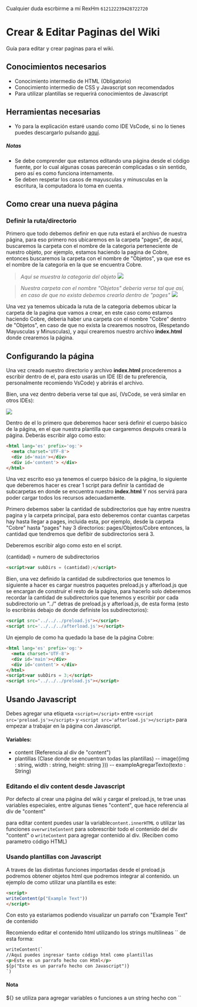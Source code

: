 Cualquier duda escrbirme a mí RexHm `612122239428722720`

# Crear & Editar Paginas del Wiki
Guía para editar y crear paginas para el wiki.

## Conocimientos necesarios
- Conocimiento intermedio de HTML (Obligatorio)
- Conocimiento intermedio de CSS y Javascript son recomendados
- Para utilizar plantillas se requerirá conocimientos de Javascript

## Herramientas necesarias
- Yo para la explicación estaré usando como IDE VsCode, si no lo tienes puedes descargarlo pulsando [aquí](https://code.visualstudio.com/download).

##### Notas
- Se debe comprender que estamos editando una página desde el código fuente, por lo cual algunas cosas parecerán complicadas o sin sentido, pero así es como funciona internamente.
- Se deben respetar los casos de mayusculas y minusculas en la escritura, la computadora lo toma en cuenta.

## Como crear una nueva página

### Definir la ruta/directorio

Primero que todo debemos definir en que ruta estará el archivo de nuestra página, para eso primero nos ubicaremos en la carpeta "pages", de aquí, buscaremos la carpeta con el nombre de la categoria perteneciente de nuestro objeto, por ejemplo, estamos haciendo la pagina de Cobre, entonces buscaremos la carpeta con el nombre de "Objetos", ya que ese es el nombre de la categoria en la que se encuentra Cobre.

> *Aquí se muestra la categoria del objeto*
![](https://cdn.discordapp.com/attachments/864933503682215936/889915967654723614/unknown.png)

> *Nuestra carpeta con el nombre "Objetos" deberia verse tal que así, en caso de que no exista debemos crearla dentro de "pages"*
![](https://cdn.discordapp.com/attachments/864933503682215936/889916309301772428/unknown.png)

Una vez ya tenemos ubicada la ruta de la categoria debemos ubicar la carpeta de la pagina que vamos a crear, en este caso como estamos haciendo Cobre, deberia haber una carpeta con el nombre "Cobre" dentro de "Objetos", en caso de que no exista la crearemos nosotros, (Respetando Mayusculas y Minusculas), y aquí crearemos nuestro archivo **index.html** donde crearemos la página.

## Configurando la página
Una vez creado nuestro directorio y archivo **index.html** procederemos a escribir dentro de el, para esto usarás un IDE (El de tu preferencia, personalmente recomiendo VsCode) y abrirás el archivo.

Bien, una vez dentro deberia verse tal que así, (VsCode, se verá similar en otros IDEs):

![](https://cdn.discordapp.com/attachments/864933503682215936/889918512284438538/unknown.png)

Dentro de el lo primero que deberemos hacer será definir el cuerpo básico de la página, en el que nuestra plantilla que cargaremos después creará la página.
Deberás escribir algo como esto:
```html
<html lang='es' prefix='og:'>
  <meta charset='UTF-8'>
  <div id='main'></div>
  <div id='content'> </div>
</html>
```

Una vez escrito eso ya tenemos el cuerpo básico de la página, lo siguiente que deberemos hacer es crear 1 script para definir la cantidad de subcarpetas en donde se encuentra nuestro **index.html** Y nos servirá para poder cargar todos los recursos adecuadamente.

Primero debemos saber la cantidad de subdirectorios que hay entre nuestra pagina y la carpeta principal, para esto deberemos contar cuantas carpetas hay hasta llegar a pages, incluida esta, por ejemplo, desde la carpeta "Cobre" hasta "pages" hay 3 directorios: pages/Objetos/Cobre
entonces, la cantidad que tendremos que defibir de subdirectorios será 3.

Deberemos escribir algo como esto en el script.

(cantidad) = numero de subdirectorios
```html
<script>var subDirs = (cantidad);</script>
```

Bien, una vez definido la cantidad de subdirectorios que tenemos lo siguiente a hacer es cargar nuestros paquetes preload.js y afterload.js que se encargan de construir el resto de la página, para hacerlo solo deberemos recordar la cantidad de subdirectorios que tenemos y escribir por cada subdirectorio un "../" detras de preload.js y afterload.js, de esta forma (esto lo escribirás debajo de donde definiste los subdirectorios):

```html
<script src="../../../preload.js"></script>
<script src='../../../afterload.js'></script>
```

Un ejemplo de como ha quedado la base de la página Cobre:
```html
<html lang='es' prefix='og:'>
  <meta charset='UTF-8'>
  <div id='main'></div>
  <div id='content'> </div>
</html>
<script>var subDirs = 3;</script>
<script src="../../../preload.js"></script>
```

## Usando Javascript

Debes agregar una etíqueta `<script></script>` entre `<script src='preload.js'></script>` y `<script src='afterload.js'></script>` para empezar a trabajar en la página con Javascript.

#### Variables:
- content (Referencia al div de "content")
- plantillas (Clase donde se encuentran todas las plantillas)
-- image({img : string, width : string, height: string }))
-- exampleAgregarTexto(texto : String)

### Editando el div content desde Javascript

Por defecto al crear una página del wiki y cargar el preload.js, te trae unas variables especiales, entre algunas tienes "content", que hace referencia al div de "content"

para editar content puedes usar la variable`content.innerHTML` o utilizar las funciones `overwriteContent` para sobrescribir todo el contenido del div "content" o `writeContent` para agregar contenido al div. (Reciben como parametro código HTML)

### Usando plantillas con Javascript

A traves de las distintas funciones importadas desde el preload.js podremos obtener objetos html que podremos integrar al contenido.
un ejemplo de como utilizar una plantilla es este:

```html
<script>
writeContent(p("Example Text"))
</script>
```
Con esto ya estariamos podiendo visualizar un parrafo con "Example Text" de contenido

Recomiendo editar el contenido html utilizando los strings multilineas \`\` de esta forma:
```html
writeContent(`
//Aquí puedes ingresar tanto código html como plantillas
<p>Este es un parrafo hecho con Html</p>
${p("Este es un parrafo hecho con Javascript")}
`)
```

#### Nota

${} se utiliza para agregar variables o funciones a un string hecho con \`\`